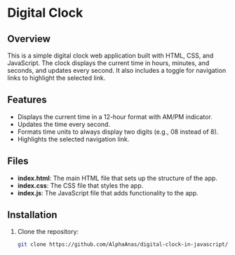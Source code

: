 # Digital Clock

## Overview
This is a simple digital clock web application built with HTML, CSS, and JavaScript. The clock displays the current time in hours, minutes, and seconds, and updates every second. It also includes a toggle for navigation links to highlight the selected link.

## Features
- Displays the current time in a 12-hour format with AM/PM indicator.
- Updates the time every second.
- Formats time units to always display two digits (e.g., 08 instead of 8).
- Highlights the selected navigation link.

## Files
- **index.html**: The main HTML file that sets up the structure of the app.
- **index.css**: The CSS file that styles the app.
- **index.js**: The JavaScript file that adds functionality to the app.

## Installation
1. Clone the repository:
   ```bash
   git clone https://github.com/AlphaAnas/digital-clock-in-javascript/tree/main
